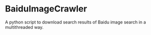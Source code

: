 # BaiduImageCrawler
A python script to download search results of Baidu image search in a multithreaded way.
